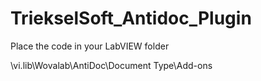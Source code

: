 # TriekselSoft_Antidoc_Plugin

Place the code in your LabVIEW folder

<LabVIEW>\vi.lib\Wovalab\AntiDoc\Document Type\Add-ons
